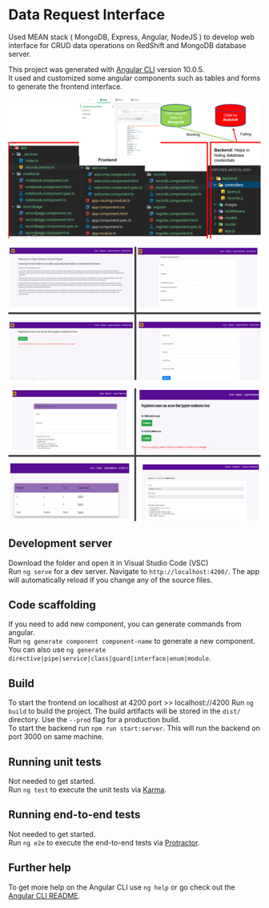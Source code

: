 # Data Request Interface

Used MEAN stack ( MongoDB, Express, Angular, NodeJS ) to develop web interface for CRUD data operations on RedShift and MongoDB database server.

This project was generated with [Angular CLI](https://github.com/angular/angular-cli) version 10.0.5.  
It used and customized some angular components such as tables and forms to generate the frontend interface.  



![](Capture_2.PNG)  


![](Capture.PNG)  


![](Capture_1.PNG)    


## Development server

Download the folder and open it in Visual Studio Code (VSC)  
Run `ng serve` for a dev server. Navigate to `http://localhost:4200/`. The app will automatically reload if you change any of the source files.

## Code scaffolding

If you need to add new component, you can generate commands from angular.  
Run `ng generate component component-name` to generate a new component. You can also use `ng generate directive|pipe|service|class|guard|interface|enum|module`.

## Build
To start the frontend on localhost at 4200 port >> localhost://4200
Run `ng build` to build the project. The build artifacts will be stored in the `dist/` directory. Use the `--prod` flag for a production build.  
To start the backend run `npm run start:server`. This will run the backend on port 3000 on same machine.

## Running unit tests
Not needed to get started.  
Run `ng test` to execute the unit tests via [Karma](https://karma-runner.github.io).

## Running end-to-end tests
Not needed to get started.  
Run `ng e2e` to execute the end-to-end tests via [Protractor](http://www.protractortest.org/).

## Further help

To get more help on the Angular CLI use `ng help` or go check out the [Angular CLI README](https://github.com/angular/angular-cli/blob/master/README.md).
